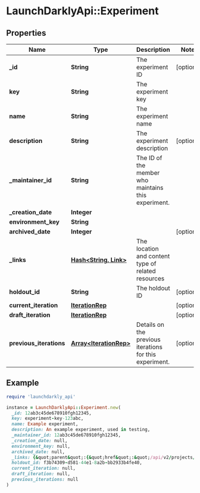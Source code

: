 # LaunchDarklyApi::Experiment

## Properties

| Name | Type | Description | Notes |
| ---- | ---- | ----------- | ----- |
| **_id** | **String** | The experiment ID | [optional] |
| **key** | **String** | The experiment key |  |
| **name** | **String** | The experiment name |  |
| **description** | **String** | The experiment description | [optional] |
| **_maintainer_id** | **String** | The ID of the member who maintains this experiment. |  |
| **_creation_date** | **Integer** |  |  |
| **environment_key** | **String** |  |  |
| **archived_date** | **Integer** |  | [optional] |
| **_links** | [**Hash&lt;String, Link&gt;**](Link.md) | The location and content type of related resources |  |
| **holdout_id** | **String** | The holdout ID | [optional] |
| **current_iteration** | [**IterationRep**](IterationRep.md) |  | [optional] |
| **draft_iteration** | [**IterationRep**](IterationRep.md) |  | [optional] |
| **previous_iterations** | [**Array&lt;IterationRep&gt;**](IterationRep.md) | Details on the previous iterations for this experiment. | [optional] |

## Example

```ruby
require 'launchdarkly_api'

instance = LaunchDarklyApi::Experiment.new(
  _id: 12ab3c45de678910fgh12345,
  key: experiment-key-123abc,
  name: Example experiment,
  description: An example experiment, used in testing,
  _maintainer_id: 12ab3c45de678910fgh12345,
  _creation_date: null,
  environment_key: null,
  archived_date: null,
  _links: {&quot;parent&quot;:{&quot;href&quot;:&quot;/api/v2/projects/my-project/environments/my-environment&quot;,&quot;type&quot;:&quot;application/json&quot;},&quot;self&quot;:{&quot;href&quot;:&quot;/api/v2/projects/my-project/environments/my-environment/experiments/my-experiment&quot;,&quot;type&quot;:&quot;application/json&quot;}},
  holdout_id: f3b74309-d581-44e1-8a2b-bb2933b4fe40,
  current_iteration: null,
  draft_iteration: null,
  previous_iterations: null
)
```

